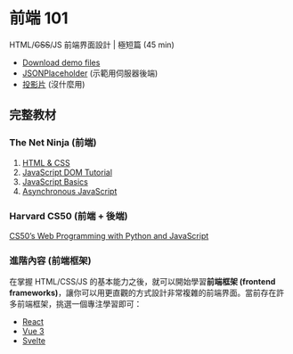 # 前端 101

HTML/<s>CSS</s>/JS 前端界面設計 | 極短篇 (45 min)

- [Download demo files](https://github.com/liao961120/frontend-101/archive/refs/heads/master.zip)
- [JSONPlaceholder](https://jsonplaceholder.typicode.com) (示範用伺服器後端)
- [投影片](https://docs.google.com/presentation/d/1hGcpfTC2Qtl0hCcAPmiLchPT3A5oe3iqZOYfQpCC3II) (沒什麼用)

## 完整教材

### The Net Ninja (前端)

1. [HTML & CSS](https://www.youtube.com/watch?v=hu-q2zYwEYs&list=PL4cUxeGkcC9ivBf_eKCPIAYXWzLlPAm6G)
2. [JavaScript DOM Tutorial](https://www.youtube.com/watch?v=FIORjGvT0kk&list=PL4cUxeGkcC9gfoKa5la9dsdCNpuey2s-V)
3. [JavaScript Basics](https://www.youtube.com/watch?v=iWOYAxlnaww&list=PL4cUxeGkcC9haFPT7J25Q9GRB_ZkFrQAc)
4. [Asynchronous JavaScript](https://www.youtube.com/playlist?list=PL4cUxeGkcC9jx2TTZk3IGWKSbtugYdrlu)


### Harvard CS50 (前端 + 後端)

[CS50’s Web Programming with Python and JavaScript](https://cs50.harvard.edu/web)


### 進階內容 (前端框架)

在掌握 HTML/CSS/JS 的基本能力之後，就可以開始學習**前端框架 (frontend frameworks)**，讓你可以用更直觀的方式設計非常複雜的前端界面。當前存在許多前端框架，挑選一個專注學習即可：

- [React](https://www.youtube.com/watch?v=j942wKiXFu8&list=PL4cUxeGkcC9gZD-Tvwfod2gaISzfRiP9d)
- [Vue 3](https://www.youtube.com/watch?v=YrxBCBibVo0&list=PL4cUxeGkcC9hYYGbV60Vq3IXYNfDk8At1)
- [Svelte](https://www.youtube.com/watch?v=zojEMeQGGHs&list=PL4cUxeGkcC9hlbrVO_2QFVqVPhlZmz7tO)
